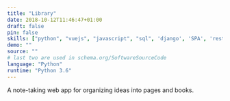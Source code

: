 ```yaml
---
title: "Library"
date: 2018-10-12T11:46:47+01:00
draft: false
pin: false
skills: ["python", "vuejs", "javascript", "sql", 'django', 'SPA', 'rest']
demo: ""
source: ""
# last two are used in schema.org/SoftwareSourceCode
language: "Python"
runtime: "Python 3.6"
---
```


A note-taking web app for organizing ideas into pages and books.

